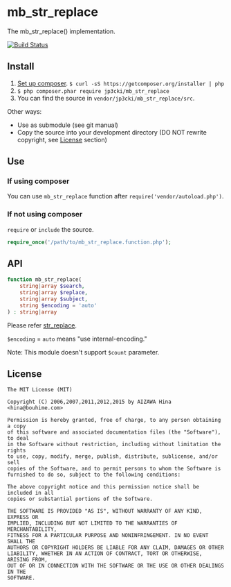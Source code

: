 mb\_str\_replace
================

The mb\_str\_replace() implementation.

[![Build Status](https://travis-ci.org/fetus-hina/mb_str_replace.svg)](https://travis-ci.org/fetus-hina/mb_str_replace)

Install
-------

1. [Set up composer](https://getcomposer.org/). `$ curl -sS https://getcomposer.org/installer | php`
2. `$ php composer.phar require jp3cki/mb_str_replace`
3. You can find the source in `vendor/jp3cki/mb_str_replace/src`.

Other ways:
* Use as submodule (see git manual)
* Copy the source into your development directory (DO NOT rewrite copyright, see [License](#license) section)

Use
---

### If using composer

You can use `mb_str_replace` function after `require('vendor/autoload.php')`.

### If not using composer

`require` or `include` the source.

```php
require_once('/path/to/mb_str_replace.function.php');
```

API
---

```php
function mb_str_replace(
    string|array $search,
    string|array $replace,
    string|array $subject,
    string $encoding = 'auto'
) : string|array
```

Please refer [str_replace](http://php.net/manual/en/function.str-replace.php).

`$encoding` = `auto` means "use internal-encoding."

Note: This module doesn't support `$count` parameter.


License
-------

```
The MIT License (MIT)

Copyright (C) 2006,2007,2011,2012,2015 by AIZAWA Hina <hina@bouhime.com>

Permission is hereby granted, free of charge, to any person obtaining a copy
of this software and associated documentation files (the "Software"), to deal
in the Software without restriction, including without limitation the rights
to use, copy, modify, merge, publish, distribute, sublicense, and/or sell
copies of the Software, and to permit persons to whom the Software is
furnished to do so, subject to the following conditions:

The above copyright notice and this permission notice shall be included in all
copies or substantial portions of the Software.

THE SOFTWARE IS PROVIDED "AS IS", WITHOUT WARRANTY OF ANY KIND, EXPRESS OR
IMPLIED, INCLUDING BUT NOT LIMITED TO THE WARRANTIES OF MERCHANTABILITY,
FITNESS FOR A PARTICULAR PURPOSE AND NONINFRINGEMENT. IN NO EVENT SHALL THE
AUTHORS OR COPYRIGHT HOLDERS BE LIABLE FOR ANY CLAIM, DAMAGES OR OTHER
LIABILITY, WHETHER IN AN ACTION OF CONTRACT, TORT OR OTHERWISE, ARISING FROM,
OUT OF OR IN CONNECTION WITH THE SOFTWARE OR THE USE OR OTHER DEALINGS IN THE
SOFTWARE.
```
